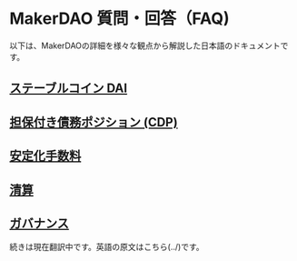 # MakerDAO 質問・回答（FAQ)

以下は、MakerDAOの詳細を様々な観点から解説した日本語のドキュメントです。

## [ステーブルコイン DAI](dai.md)

## [担保付き債務ポジション (CDP)](cdp.md)

## [安定化手数料](stability-fee.md)

## [清算](liquidation.md)

## [ガバナンス](governance.md)

続きは現在翻訳中です。英語の原文はこちら(../)です。